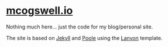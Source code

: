 # [mcogswell.io](http://mcogswell.io)

Nothing much here... just the code for my blog/personal site.

The site is based on [Jekyll](http://jekyllrb.com) and [Poole](http://getpoole.com)
using the [Lanyon](http://lanyon.getpoole.com/) template.


